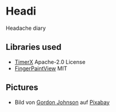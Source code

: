 # Headi
Headache diary

## Libraries used
- [TimerX](https://github.com/arsvechkarev/TimerX) Apache-2.0 License
- [FingerPaintView](https://github.com/PicnicSupermarket/FingerPaintView) MIT

## Pictures
- Bild von <a href="https://pixabay.com/de/users/gdj-1086657/?utm_source=link-attribution&amp;utm_medium=referral&amp;utm_campaign=image&amp;utm_content=5594744">Gordon Johnson</a> auf <a href="https://pixabay.com/de/?utm_source=link-attribution&amp;utm_medium=referral&amp;utm_campaign=image&amp;utm_content=5594744">Pixabay</a>
